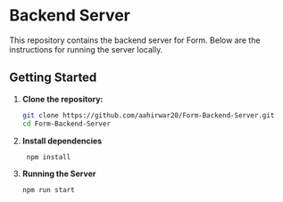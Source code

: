 # Backend Server

This repository contains the backend server for Form. Below are the instructions for running the server locally.

## Getting Started

1. **Clone the repository:**

   ```bash
   git clone https://github.com/aahirwar20/Form-Backend-Server.git
   cd Form-Backend-Server
   ```

2. **Install dependencies**

   ```bash
    npm install
    ```

3. **Running the Server**

   ```bash
   npm run start
   ```
